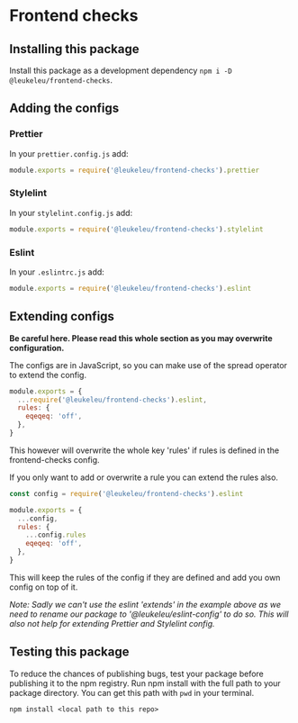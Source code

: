 # Frontend checks

## Installing this package

Install this package as a development dependency `npm i -D @leukeleu/frontend-checks`.

## Adding the configs

### Prettier

In your `prettier.config.js` add:

```js
module.exports = require('@leukeleu/frontend-checks').prettier
```

### Stylelint

In your `stylelint.config.js` add:

```js
module.exports = require('@leukeleu/frontend-checks').stylelint
```

### Eslint

In your `.eslintrc.js` add:

```js
module.exports = require('@leukeleu/frontend-checks').eslint
```

## Extending configs

**Be careful here. Please read this whole section as you may overwrite configuration.**

The configs are in JavaScript, so you can make use of the spread operator to extend the config.

```js
module.exports = {
  ...require('@leukeleu/frontend-checks').eslint,
  rules: {
    eqeqeq: 'off',
  },
}
```

This however will overwrite the whole key 'rules' if rules is defined in the frontend-checks config.

If you only want to add or overwrite a rule you can extend the rules also.

```js
const config = require('@leukeleu/frontend-checks').eslint

module.exports = {
  ...config,
  rules: {
    ...config.rules
    eqeqeq: 'off',
  },
}
```

This will keep the rules of the config if they are defined and add you own config on top of it.

_Note: Sadly we can't use the eslint 'extends' in the example above as we need to rename our package to '@leukeleu/eslint-config' to do so. This will also not help for extending Prettier and Stylelint config._

## Testing this package

To reduce the chances of publishing bugs, test your package before publishing it to the npm registry. Run npm install with the full path to your package directory. You can get this path with `pwd` in your terminal.

`npm install <local path to this repo>`
